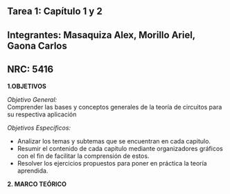 ## Tarea 1: Capítulo 1 y 2     
## Integrantes: Masaquiza Alex, Morillo Ariel, Gaona Carlos    
## NRC: 5416   
**1.OBJETIVOS**  

  _Objetivo General:_       
 Comprender las bases y conceptos generales de la teoría de circuitos  para su respectiva aplicación 
 
_Objetivos Específicos:_       
*   Analizar los temas y subtemas que se encuentran en cada capitulo.
* Resumir el contenido de cada capitulo mediante organizadores gráficos  con el fin de facilitar la comprensión de estos.    
*  Resolver los ejercicios propuestos para poner en práctica la teoría aprendida. 

**2. MARCO TEÓRICO**   



  
